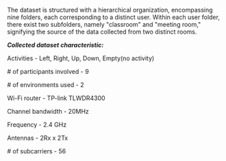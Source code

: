 The dataset is structured with a hierarchical organization, encompassing nine folders, each corresponding to a distinct user. Within each user folder, 
there exist two subfolders, namely "classroom" and "meeting room," signifying the source of the data collected from two distinct rooms.


***Collected dataset characteristic:***

Activities - Left, Right, Up, Down, Empty(no activity)

\# of participants involved - 9

\# of environments used - 2

Wi-Fi router - TP-link TLWDR4300

Channel bandwidth - 20MHz

Frequency - 2.4 GHz

Antennas - 2Rx x 2Tx

\# of subcarriers - 56
